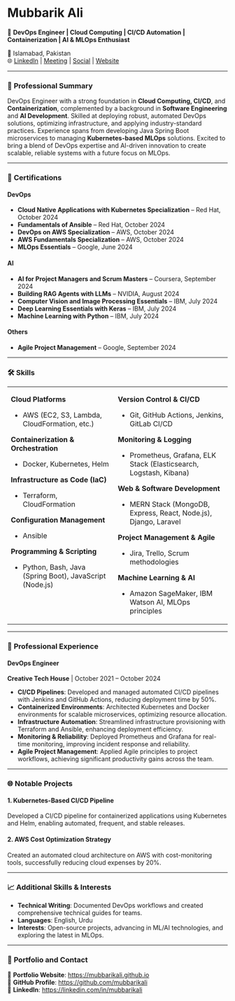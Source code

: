 # Mubbarik Ali

🚀 **DevOps Engineer | Cloud Computing | CI/CD Automation | Containerization | AI & MLOps Enthusiast**

📍 Islamabad, Pakistan  
🌐 <a href="https://linkedin.com/in/mubbarikali" target="_blank">LinkedIn</a> | <a href="https://calendly.com/mubbarikali" target="_blank">Meeting</a> | <a href="https://linktr.ee/mubbarikali" target="_blank">Social</a> | <a href="https://mubbarikali.github.io" target="_blank">Website</a>

---

### 🌟 **Professional Summary**

DevOps Engineer with a strong foundation in **Cloud Computing, CI/CD**, and **Containerization**, complemented by a background in **Software Engineering** and **AI Development**. Skilled at deploying robust, automated DevOps solutions, optimizing infrastructure, and applying industry-standard practices. Experience spans from developing Java Spring Boot microservices to managing **Kubernetes-based MLOps** solutions. Excited to bring a blend of DevOps expertise and AI-driven innovation to create scalable, reliable systems with a future focus on MLOps.

---

### 📜 **Certifications**

#### **DevOps**
- **Cloud Native Applications with Kubernetes Specialization** – Red Hat, October 2024
- **Fundamentals of Ansible** – Red Hat, October 2024
- **DevOps on AWS Specialization** – AWS, October 2024
- **AWS Fundamentals Specialization** – AWS, October 2024
- **MLOps Essentials** – Google, June 2024

#### **AI**
- **AI for Project Managers and Scrum Masters** – Coursera, September 2024
- **Building RAG Agents with LLMs** – NVIDIA, August 2024
- **Computer Vision and Image Processing Essentials** – IBM, July 2024
- **Deep Learning Essentials with Keras** – IBM, July 2024
- **Machine Learning with Python** – IBM, July 2024

#### **Others**
- **Agile Project Management** – Google, September 2024

---

### 🛠️ **Skills**

<table>
<tr>
  <td valign="top">

  **Cloud Platforms**  
  - AWS (EC2, S3, Lambda, CloudFormation, etc.)

  **Containerization & Orchestration**  
  - Docker, Kubernetes, Helm

  **Infrastructure as Code (IaC)**  
  - Terraform, CloudFormation

  **Configuration Management**  
  - Ansible

  **Programming & Scripting**  
  - Python, Bash, Java (Spring Boot), JavaScript (Node.js)

  </td>
  <td valign="top">

  **Version Control & CI/CD**  
  - Git, GitHub Actions, Jenkins, GitLab CI/CD

  **Monitoring & Logging**  
  - Prometheus, Grafana, ELK Stack (Elasticsearch, Logstash, Kibana)

  **Web & Software Development**  
  - MERN Stack (MongoDB, Express, React, Node.js), Django, Laravel

  **Project Management & Agile**  
  - Jira, Trello, Scrum methodologies

  **Machine Learning & AI**  
  - Amazon SageMaker, IBM Watson AI, MLOps principles

  </td>
</tr>
</table>

---

### 💼 **Professional Experience**

#### **DevOps Engineer**  
**Creative Tech House** | October 2021 – October 2024  
- **CI/CD Pipelines**: Developed and managed automated CI/CD pipelines with Jenkins and GitHub Actions, reducing deployment time by 50%.
- **Containerized Environments**: Architected Kubernetes and Docker environments for scalable microservices, optimizing resource allocation.
- **Infrastructure Automation**: Streamlined infrastructure provisioning with Terraform and Ansible, enhancing deployment efficiency.
- **Monitoring & Reliability**: Deployed Prometheus and Grafana for real-time monitoring, improving incident response and reliability.
- **Agile Project Management**: Applied Agile principles to project workflows, achieving significant productivity gains across the team.

---

### 🌐 **Notable Projects**

#### **1. Kubernetes-Based CI/CD Pipeline**
Developed a CI/CD pipeline for containerized applications using Kubernetes and Helm, enabling automated, frequent, and stable releases.

#### **2. AWS Cost Optimization Strategy**
Created an automated cloud architecture on AWS with cost-monitoring tools, successfully reducing cloud expenses by 20%.

---

### 📈 **Additional Skills & Interests**

- **Technical Writing**: Documented DevOps workflows and created comprehensive technical guides for teams.
- **Languages**: English, Urdu
- **Interests**: Open-source projects, advancing in ML/AI technologies, and exploring the latest in MLOps.

---

### 📂 **Portfolio and Contact**

📂 **Portfolio Website**: <a href="https://mubbarikali.github.io" target="_blank">https://mubbarikali.github.io</a>  
📂 **GitHub Profile**: <a href="https://github.com/mubbarikali" target="_blank">https://github.com/mubbarikali</a>  
📂 **LinkedIn**: <a href="https://linkedin.com/in/mubbarikali" target="_blank">https://linkedin.com/in/mubbarikali</a>
